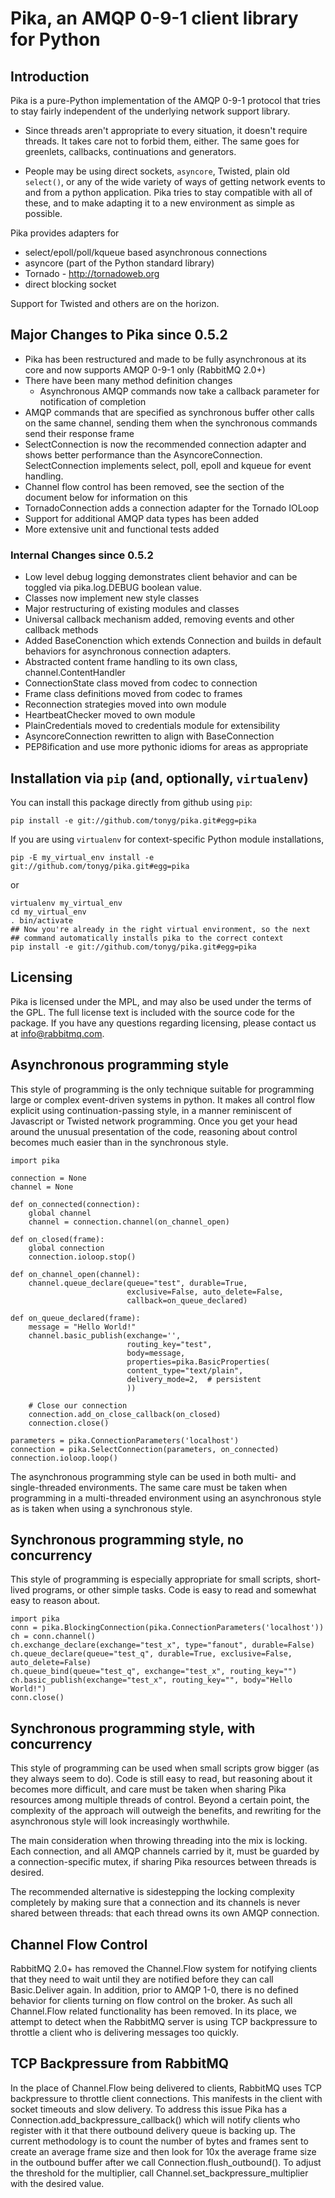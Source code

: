 # Pika, an AMQP 0-9-1 client library for Python

## Introduction

Pika is a pure-Python implementation of the AMQP 0-9-1 protocol that tries
to stay fairly independent of the underlying network support library.

 * Since threads aren't appropriate to every situation, it doesn't
   require threads. It takes care not to forbid them, either. The same
   goes for greenlets, callbacks, continuations and generators.

 * People may be using direct sockets, `asyncore`, Twisted, plain old
   `select()`, or any of the wide variety of ways of getting network
   events to and from a python application. Pika tries to stay
   compatible with all of these, and to make adapting it to a new
   environment as simple as possible.

Pika provides adapters for

 * select/epoll/poll/kqueue based asynchronous connections
 * asyncore (part of the Python standard library)
 * Tornado - http://tornadoweb.org
 * direct blocking socket

Support for Twisted and others are on the horizon.

## Major Changes to Pika since 0.5.2

 * Pika has been restructured and made to be fully asynchronous at its core
   and now supports AMQP 0-9-1 only (RabbitMQ 2.0+)
 * There have been many method definition changes
	 * Asynchronous AMQP commands now take a callback parameter for notification of
       completion
 * AMQP commands that are specified as synchronous buffer other calls on the same
   channel, sending them when the synchronous commands send their response frame
 * SelectConnection is now the recommended connection adapter and shows better
   performance than the AsyncoreConnection. SelectConnection implements select,
   poll, epoll and kqueue for event handling.
 * Channel flow control has been removed, see the section of the document below
   for information on this
 * TornadoConnection adds a connection adapter for the Tornado IOLoop
 * Support for additional AMQP data types has been added
 * More extensive unit and functional tests added

### Internal Changes since 0.5.2

 * Low level debug logging demonstrates client behavior and can be toggled via
   pika.log.DEBUG boolean value.
 * Classes now implement new style classes
 * Major restructuring of existing modules and classes   
 * Universal callback mechanism added, removing events and other callback
   methods
 * Added BaseConenction which extends Connection and builds in default behaviors
   for asynchronous connection adapters.
 * Abstracted content frame handling to its own class, channel.ContentHandler
 * ConnectionState class moved from codec to connection
 * Frame class definitions moved from codec to frames
 * Reconnection strategies moved into own module
 * HeartbeatChecker moved to own module
 * PlainCredentials moved to credentials module for extensibility
 * AsyncoreConnection rewritten to align with BaseConnection
 * PEP8ification and use more pythonic idioms for areas as appropriate

## Installation via `pip` (and, optionally, `virtualenv`)

You can install this package directly from github using `pip`:

    pip install -e git://github.com/tonyg/pika.git#egg=pika

If you are using `virtualenv` for context-specific Python module
installations,

    pip -E my_virtual_env install -e git://github.com/tonyg/pika.git#egg=pika

or

    virtualenv my_virtual_env
    cd my_virtual_env
    . bin/activate
    ## Now you're already in the right virtual environment, so the next
    ## command automatically installs pika to the correct context
    pip install -e git://github.com/tonyg/pika.git#egg=pika

## Licensing

Pika is licensed under the MPL, and may also be used under the terms
of the GPL. The full license text is included with the source code for
the package. If you have any questions regarding licensing, please
contact us at <info@rabbitmq.com>.

## Asynchronous programming style

This style of programming is the only technique suitable for
programming large or complex event-driven systems in python. It makes
all control flow explicit using continuation-passing style, in a
manner reminiscent of Javascript or Twisted network programming. Once
you get your head around the unusual presentation of the code,
reasoning about control becomes much easier than in the synchronous
style.

    import pika

    connection = None
    channel = None

    def on_connected(connection):
        global channel
        channel = connection.channel(on_channel_open)

    def on_closed(frame):
        global connection
        connection.ioloop.stop()
        
    def on_channel_open(channel):
        channel.queue_declare(queue="test", durable=True,
                              exclusive=False, auto_delete=False,
                              callback=on_queue_declared)

    def on_queue_declared(frame):
        message = "Hello World!"
        channel.basic_publish(exchange='',
                              routing_key="test",
                              body=message,
                              properties=pika.BasicProperties(
                              content_type="text/plain",
                              delivery_mode=2,  # persistent
                              ))

        # Close our connection
        connection.add_on_close_callback(on_closed)
        connection.close()

    parameters = pika.ConnectionParameters('localhost')
    connection = pika.SelectConnection(parameters, on_connected)
    connection.ioloop.loop()

The asynchronous programming style can be used in both multi- and
single-threaded environments. The same care must be taken when
programming in a multi-threaded environment using an asynchronous
style as is taken when using a synchronous style.

## Synchronous programming style, no concurrency

This style of programming is especially appropriate for small scripts,
short-lived programs, or other simple tasks. Code is easy to read and
somewhat easy to reason about.

    import pika
    conn = pika.BlockingConnection(pika.ConnectionParameters('localhost'))
    ch = conn.channel()
    ch.exchange_declare(exchange="test_x", type="fanout", durable=False)
    ch.queue_declare(queue="test_q", durable=True, exclusive=False, auto_delete=False)
    ch.queue_bind(queue="test_q", exchange="test_x", routing_key="")
    ch.basic_publish(exchange="test_x", routing_key="", body="Hello World!")
    conn.close()

## Synchronous programming style, with concurrency

This style of programming can be used when small scripts grow bigger
(as they always seem to do). Code is still easy to read, but reasoning
about it becomes more difficult, and care must be taken when sharing
Pika resources among multiple threads of control. Beyond a certain
point, the complexity of the approach will outweigh the benefits, and
rewriting for the asynchronous style will look increasingly
worthwhile.

The main consideration when throwing threading into the mix is
locking. Each connection, and all AMQP channels carried by it, must be
guarded by a connection-specific mutex, if sharing Pika resources
between threads is desired.

The recommended alternative is sidestepping the locking complexity
completely by making sure that a connection and its channels is never
shared between threads: that each thread owns its own AMQP connection.

## Channel Flow Control

RabbitMQ 2.0+ has removed the Channel.Flow system for notifying clients that
they need to wait until they are notified before they can call Basic.Deliver
again. In addition, prior to AMQP 1-0, there is no defined behavior for
clients turning on flow control on the broker. As such all Channel.Flow related
functionality has been removed. In its place, we attempt to detect when
the RabbitMQ server is using TCP backpressure to throttle a client who
is delivering messages too quickly.

## TCP Backpressure from RabbitMQ

In the place of Channel.Flow being delivered to clients, RabbitMQ uses
TCP backpressure to throttle client connections. This manifests in the
client with socket timeouts and slow delivery. To address this issue
Pika has a Connection.add_backpressure_callback() which will notify clients
who register with it that there outbound delivery queue is backing up.
The current methodology is to count the number of bytes and frames sent
to create an average frame size and then look for 10x the average frame size
in the outbound buffer after we call Connection.flush_outbound(). To
adjust the threshold for the multiplier, call Channel.set_backpressure_multiplier
with the desired value.